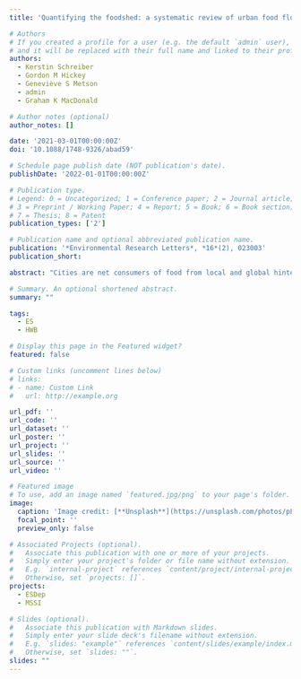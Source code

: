 ```yaml
---
title: 'Quantifying the foodshed: a systematic review of urban food flow and local food self-sufficiency research'

# Authors
# If you created a profile for a user (e.g. the default `admin` user), write the username (folder name) here
# and it will be replaced with their full name and linked to their profile.
authors:
  - Kerstin Schreiber
  - Gordon M Hickey
  - Geneviève S Metson
  - admin
  - Graham K MacDonald

# Author notes (optional)
author_notes: []

date: '2021-03-01T00:00:00Z'
doi: '10.1088/1748-9326/abad59'

# Schedule page publish date (NOT publication's date).
publishDate: '2022-01-01T00:00:00Z'

# Publication type.
# Legend: 0 = Uncategorized; 1 = Conference paper; 2 = Journal article;
# 3 = Preprint / Working Paper; 4 = Report; 5 = Book; 6 = Book section;
# 7 = Thesis; 8 = Patent
publication_types: ['2']

# Publication name and optional abbreviated publication name.
publication: '*Environmental Research Letters*, *16*(2), 023003'
publication_short: 

abstract: "Cities are net consumers of food from local and global hinterlands. Urban foodshed analysis is a quantitative approach for examining links between urban consumers and rural agricultural production by mapping food flow networks or estimating the potential for local food self-sufficiency (LFS). However, at present, the lack of a coherent methodological framework and research agenda limits the potential to compare different cities and regions as well as to cumulate knowledge. We conduct a review of 42 peer-reviewed publications on foodsheds (identified from a subset of 829 publications) from 1979 to 2019 that quantify LFS, food supply, or food flows on the urban or regional scale. We define and characterize these studies into three main foodshed types: (1) agricultural capacity, which estimate LFS potential or local foodshed size required to meet food demands; (2) food flow, which trace food movements and embodied resources or emissions; and (3) hybrid, which combine both approaches and study dynamics between imports, exports, and LFS. LFS capacity studies are the most common type but the majority of cases we found in the literature were from cities or regions in the Global North with underrepresentation of rapidly urbanizing regions of the Global South. We use a synthetic framework with ten criteria to further classify foodshed studies, which illustrates the challenges ofquantitatively comparing results across studies with different methodologies. Core research priorities from our review include the need to explore the interplay between LFS capacity and interregional food trade (both imports and exports) for foodsheds. Hybrid methodologies are particularly relevant to examining such dependency relationships in food systems by incorporating food flows into LFS capacity assessment. Foodshed analysis can inform policy related to multiple components of sustainable food systems, including navigating the social and environmental benefits and tradeoffs of sourcing food locally, regionally, and globally."

# Summary. An optional shortened abstract.
summary: ""

tags: 
  - ES 
  - HWB

# Display this page in the Featured widget?
featured: false

# Custom links (uncomment lines below)
# links:
# - name: Custom Link
#   url: http://example.org

url_pdf: ''
url_code: ''
url_dataset: ''
url_poster: ''
url_project: ''
url_slides: ''
url_source: ''
url_video: ''

# Featured image
# To use, add an image named `featured.jpg/png` to your page's folder.
image:
  caption: 'Image credit: [**Unsplash**](https://unsplash.com/photos/pLCdAaMFLTE)'
  focal_point: ''
  preview_only: false

# Associated Projects (optional).
#   Associate this publication with one or more of your projects.
#   Simply enter your project's folder or file name without extension.
#   E.g. `internal-project` references `content/project/internal-project/index.md`.
#   Otherwise, set `projects: []`.
projects:
  - ESDep
  - MSSI

# Slides (optional).
#   Associate this publication with Markdown slides.
#   Simply enter your slide deck's filename without extension.
#   E.g. `slides: "example"` references `content/slides/example/index.md`.
#   Otherwise, set `slides: ""`.
slides: ""
---
```


